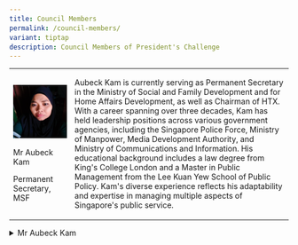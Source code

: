 ```yaml
---
title: Council Members
permalink: /council-members/
variant: tiptap
description: Council Members of President's Challenge
---
```

<table style="minWidth: 50px">
<colgroup>
<col>
<col>
</colgroup>
<tbody>
<tr>
<td rowspan="1" colspan="1">
<p></p>
<div class="isomer-image-wrapper">
<img style="width: 100%" height="auto" width="100%" alt="" src="/images/wwd_3_daughter.png">
</div>
<p>Mr Aubeck Kam</p>
<p>Permanent Secretary, MSF</p>
</td>
<td rowspan="1" colspan="1">
<p>Aubeck Kam is currently serving as Permanent Secretary in the Ministry
of Social and Family Development and for Home Affairs Development, as well
as Chairman of HTX. With a career spanning over three decades, Kam has
held leadership positions across various government agencies, including
the Singapore Police Force, Ministry of Manpower, Media Development Authority,
and Ministry of Communications and Information. His educational background
includes a law degree from King's College London and a Master in Public
Management from the Lee Kuan Yew School of Public Policy. Kam's diverse
experience reflects his adaptability and expertise in managing multiple
aspects of Singapore's public service.</p>
</td>
</tr>
</tbody>
</table>
<p></p>
<div data-type="detailGroup" class="isomer-accordion-group isomer-accordion isomer-accordion-white">
<details class="isomer-details">
<summary>Mr Aubeck Kam</summary>
<div data-type="detailsContent" class="isomer-details-content">
<p>
<br><em>Permanent Secretary, MSF</em>
<br>
<br>
</p>
<table style="minWidth: 50px">
<colgroup>
<col>
<col>
</colgroup>
<tbody>
<tr>
<th rowspan="1" colspan="1">
<div class="isomer-image-wrapper">
<img style="width: 100%" height="auto" width="100%" alt="" src="/images/wwd_3_daughter.png">
</div>
</th>
<th rowspan="1" colspan="1">
<details class="isomer-details">
<summary><strong>Aubeck Kam is currently serving as Permanent Secretary in the Ministry of Social and Family Development and for Home Affairs Development, as well as Chairman of HTX. With a career spanning over three decades, Kam has held leadership positions across various government agencies, including the Singapore Police Force, Ministry of Manpower, Media Development Authority, and Ministry of Communications and Information. His educational background includes a law degree from King's College London and a Master in Public Management from the Lee Kuan Yew School of Public Policy. Kam's diverse experience reflects his adaptability and expertise in managing multiple aspects of Singapore's public service.</strong>
</summary>
<div data-type="detailsContent" class="isomer-details-content">
<p>Aubeck Kam is currently serving as Permanent Secretary in the Ministry
of Social and Family Development and for Home Affairs Development, as well
as Chairman of HTX. With a career spanning over three decades, Kam has
held leadership positions across various government agencies, including
the Singapore Police Force, Ministry of Manpower, Media Development Authority,
and Ministry of Communications and Information. His educational background
includes a law degree from King's College London and a Master in Public
Management from the Lee Kuan Yew School of Public Policy. Kam's diverse
experience reflects his adaptability and expertise in managing multiple
aspects of Singapore's public service.Aubeck Kam is currently serving as
Permanent Secretary in the Ministry of Social and Family Development and
for Home Affairs Development, as well as Chairman of HTX. With a career
spanning over three decades, Kam has held leadership positions across various
government agencies, including the Singapore Police Force, Ministry of
Manpower, Media Development Authority, and Ministry of Communications and
Information. His educational background includes a law degree from King's
College London and a Master in Public Management from the Lee Kuan Yew
School of Public Policy. Kam's diverse experience reflects his adaptability
and expertise in managing multiple aspects of Singapore's public service.</p>
</div>
</details>
</th>
</tr>
</tbody>
</table>
<p></p>
<p></p>
</div>
</details>
</div>
<p></p>
<p></p>